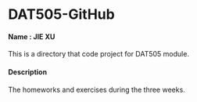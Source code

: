 # DAT505-GitHub
#### Name : JIE XU ####
This is a directory that code project for DAT505 module.
#### Description ####
The homeworks and exercises during the three weeks.
